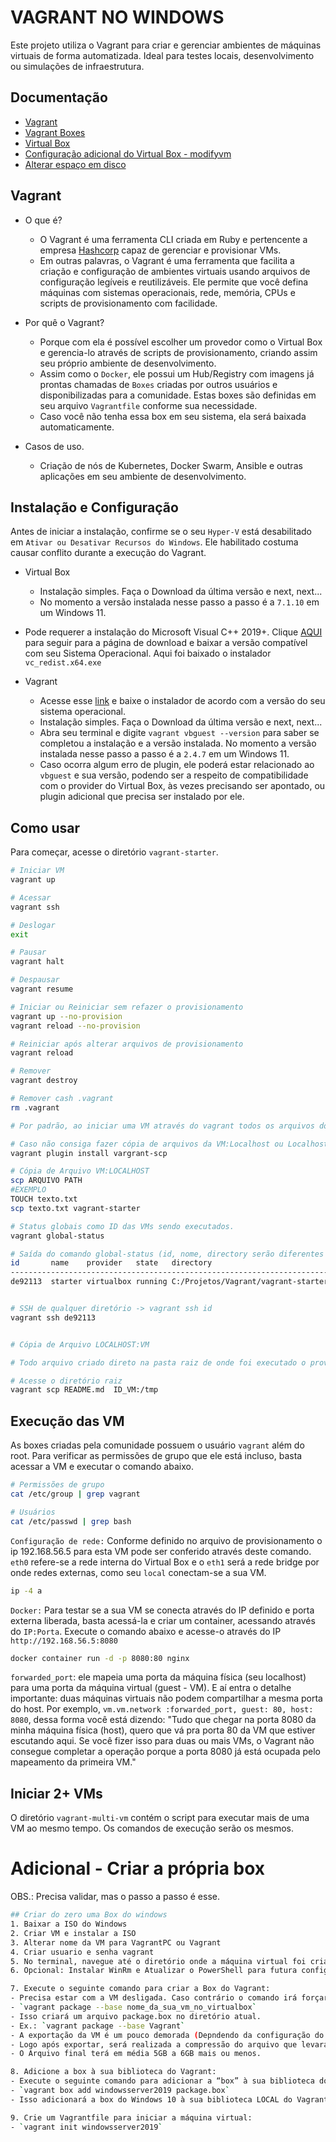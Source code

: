 # VAGRANT NO WINDOWS
Este projeto utiliza o Vagrant para criar e gerenciar ambientes de máquinas virtuais de forma automatizada. Ideal para testes locais, desenvolvimento ou simulações de infraestrutura.


## Documentação
- [Vagrant](https://developer.hashicorp.com/vagrant)
- [Vagrant Boxes](https://portal.cloud.hashicorp.com/vagrant/discover)
- [Virtual Box](https://www.virtualbox.org/wiki/Downloads)
- [Configuração adicional do Virtual Box - modifyvm](https://docs.oracle.com/en/virtualization/virtualbox/6.0/user/vboxmanage-modifyvm.html)
- [Alterar espaço em disco](https://docs.oracle.com/en/virtualization/virtualbox/6.0/user/vboxmanage-modifymedium.html)

## Vagrant
- O que é?
    - O Vagrant é uma ferramenta CLI criada em Ruby e pertencente a empresa [Hashcorp](https://www.hashicorp.com/pt) capaz de gerenciar e provisionar VMs. 
    - Em outras palavras, o Vagrant é uma ferramenta que facilita a criação e configuração de ambientes virtuais usando arquivos de configuração legíveis e reutilizáveis. Ele permite que você defina máquinas com sistemas operacionais, rede, memória, CPUs e scripts de provisionamento com facilidade.

- Por quê o Vagrant?
    - Porque com ela é possível escolher um provedor como o Virtual Box e gerencia-lo através de scripts de provisionamento, criando assim seu próprio ambiente de desenvolvimento.
    - Assim como o `Docker`, ele possui um Hub/Registry com imagens já prontas chamadas de `Boxes` criadas por outros usuários e disponibilizadas para a comunidade. Estas boxes são definidas em seu arquivo `Vagrantfile` conforme sua necessidade.
    - Caso você não tenha essa box em seu sistema, ela será baixada automaticamente.

- Casos de uso.
    - Criação de nós de Kubernetes, Docker Swarm, Ansible e outras aplicações em seu ambiente de desenvolvimento.

## Instalação e Configuração
Antes de iniciar a instalação, confirme se o seu `Hyper-V` está desabilitado em `Ativar ou Desativar Recursos do Windows`. Ele habilitado costuma causar conflito durante a execução do Vagrant. 


- Virtual Box
    - Instalação simples. Faça o Download da última versão e next, next...
    - No momento a versão instalada nesse passo a passo é a `7.1.10` em um Windows 11.

- Pode requerer a instalação do Microsoft Visual C++ 2019+. Clique [AQUI](https://learn.microsoft.com/pt-br/cpp/windows/latest-supported-vc-redist?view=msvc-170#visual-studio-2015-2017-2019-and-2022) para seguir para a página de download e baixar a versão compatível com seu Sistema Operacional. Aqui foi baixado o instalador `vc_redist.x64.exe`

- Vagrant
    - Acesse esse [link](https://developer.hashicorp.com/vagrant/install) e baixe o instalador de acordo com a versão do seu sistema operacional.
    - Instalação simples. Faça o Download da última versão e next, next...
    - Abra seu terminal e digite `vagrant vbguest --version` para saber se completou a instalação e a versão instalada. No momento a versão instalada nesse passo a passo é a `2.4.7` em um Windows 11.
    - Caso ocorra algum erro de plugin, ele poderá estar relacionado ao `vbguest` e sua versão, podendo ser a respeito de compatibilidade com o provider do Virtual Box, às vezes precisando ser apontado, ou plugin adicional que precisa ser instalado por ele.

## Como usar
Para começar, acesse o diretório `vagrant-starter`.
```bash
# Iniciar VM
vagrant up

# Acessar
vagrant ssh

# Deslogar
exit

# Pausar
vagrant halt

# Despausar
vagrant resume

# Iniciar ou Reiniciar sem refazer o provisionamento
vagrant up --no-provision
vagrant reload --no-provision

# Reiniciar após alterar arquivos de provisionamento
vagrant reload

# Remover
vagrant destroy

# Remover cash .vagrant
rm .vagrant

# Por padrão, ao iniciar uma VM através do vagrant todos os arquivos do diretório são copiados para dentro da VM no diretório /vagrant.

# Caso não consiga fazer cópia de arquivos da VM:Localhost ou Localhost:VM será preciso instalar um plugin através do terminal. Se der erro de 'Unable to resolve dependency: user requested 'vargrant-scp (> 0)', execute novamente o comando abaixo.
vagrant plugin install vargrant-scp

# Cópia de Arquivo VM:LOCALHOST
scp ARQUIVO PATH
#EXEMPLO
TOUCH texto.txt
scp texto.txt vagrant-starter 

# Status globais como ID das VMs sendo executados.
vagrant global-status

# Saída do comando global-status (id, nome, directory serão diferentes em seu local)
id       name    provider   state   directory
------------------------------------------------------------------------
de92113  starter virtualbox running C:/Projetos/Vagrant/vagrant-starter 


# SSH de qualquer diretório -> vagrant ssh id
vagrant ssh de92113


# Cópia de Arquivo LOCALHOST:VM

# Todo arquivo criado direto na pasta raiz de onde foi executado o provisionamento, automaticamente será copiado para dentro do diretório /vagrant.

# Acesse o diretório raiz 
vagrant scp README.md  ID_VM:/tmp 
```

## Execução das VM
As boxes criadas pela comunidade possuem o usuário `vagrant` além do root. Para verificar as permissões de grupo que ele está incluso, basta acessar a VM e executar o comando abaixo.
```bash
# Permissões de grupo
cat /etc/group | grep vagrant

# Usuários
cat /etc/passwd | grep bash
```

`Configuração de rede:` Conforme definido no arquivo de provisionamento o ip 192.168.56.5 para esta VM pode ser conferido através deste comando. `eth0` refere-se a rede interna do Virtual Box e o `eth1` será a rede bridge por onde redes externas, como seu `local` conectam-se a sua VM.
```bash
ip -4 a
``` 

`Docker:` Para testar se a sua VM se conecta através do IP definido e porta externa liberada, basta acessá-la e criar um container, acessando através do `IP:Porta`. Execute o comando abaixo e acesse-o através do IP `http://192.168.56.5:8080`
```bash
docker container run -d -p 8080:80 nginx
```

`forwarded_port`: ele mapeia uma porta da máquina física (seu localhost) para uma porta da máquina virtual (guest - VM). E aí entra o detalhe importante: duas máquinas virtuais não podem compartilhar a mesma porta do host. Por exemplo, `vm.vm.network :forwarded_port, guest: 80, host: 8080`, dessa forma você está dizendo: "Tudo que chegar na porta 8080 da minha máquina física (host), quero que vá pra porta 80 da VM que estiver escutando aqui. Se você fizer isso para duas ou mais VMs, o Vagrant não consegue completar a operação porque a porta 8080 já está ocupada pelo mapeamento da primeira VM."


## Iniciar 2+ VMs 
O diretório `vagrant-multi-vm` contém o script para executar mais de uma VM ao mesmo tempo. Os comandos de execução serão os mesmos.
 
# Adicional - Criar a própria box
OBS.: Precisa validar, mas o passo a passo é esse.
```bash
## Criar do zero uma Box do windows
1. Baixar a ISO do Windows
2. Criar VM e instalar a ISO
3. Alterar nome da VM para VagrantPC ou Vagrant
4. Criar usuario e senha vagrant
5. No terminal, navegue até o diretório onde a máquina virtual foi criada.
6. Opcional: Instalar WinRm e Atualizar o PowerShell para futura configuração do Ansible

7. Execute o seguinte comando para criar a Box do Vagrant:
- Precisa estar com a VM desligada. Caso contrário o comando irá forçar o desligamento.
- `vagrant package --base nome_da_sua_vm_no_virtualbox`
- Isso criará um arquivo package.box no diretório atual.
- Ex.: `vagrant package --base Vagrant`
- A exportação da VM é um pouco demorada (Depndendo da configuração do PC).
- Logo após exportar, será realizada a compressão do arquivo que levará um tempo também.
- O Arquivo final terá em média 5GB a 6GB mais ou menos.

8. Adicione a box à sua biblioteca do Vagrant:
- Execute o seguinte comando para adicionar a “box” à sua biblioteca do Vagrant:
- `vagrant box add windowsserver2019 package.box`
- Isso adicionará a box do Windows 10 à sua biblioteca LOCAL do Vagrant com o nome windowsserver2019.

9. Crie um Vagrantfile para iniciar a máquina virtual:
- `vagrant init windowsserver2019`
```
